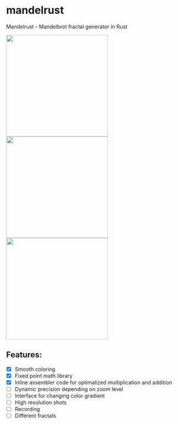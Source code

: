 # mandelrust
Mandelrust - Mandelbrot fractal generator in Rust

<img src="http://i.imgur.com/UO87j02.png" width="275">
<img src="http://i.imgur.com/0896YEM.jpg" width="275">
<img src="http://i.imgur.com/jkVg5E0.png" width="275">

## Features:
- [X] Smooth coloring
- [X] Fixed point math library
- [X] Inline assembler code for optimalized multiplication and addition
- [ ] Dynamic precision depending on zoom level
- [ ] Interface for changing color gradient
- [ ] High resolution shots
- [ ] Recording
- [ ] Different fractals
